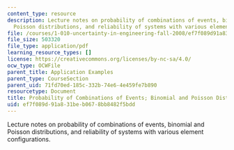 ```yaml
---
content_type: resource
description: Lecture notes on probability of combinations of events, binomial and
  Poisson distributions, and reliability of systems with various element configurations.
file: /courses/1-010-uncertainty-in-engineering-fall-2008/ef7f089d91a831beb0678bb8482f5bdd_app_01.pdf
file_size: 503320
file_type: application/pdf
learning_resource_types: []
license: https://creativecommons.org/licenses/by-nc-sa/4.0/
ocw_type: OCWFile
parent_title: Application Examples
parent_type: CourseSection
parent_uid: 71fd70ed-185c-332b-74e6-4e459fe7b890
resourcetype: Document
title: Probability of Combinations of Events; Binomial and Poisson Distributions
uid: ef7f089d-91a8-31be-b067-8bb8482f5bdd
---
```

Lecture notes on probability of combinations of events, binomial and Poisson distributions, and reliability of systems with various element configurations.